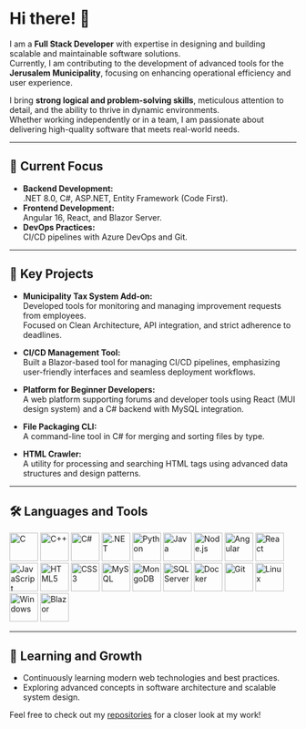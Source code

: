 # Hi there! 👋  

I am a **Full Stack Developer** with expertise in designing and building scalable and maintainable software solutions.  
Currently, I am contributing to the development of advanced tools for the **Jerusalem Municipality**, focusing on enhancing operational efficiency and user experience.

I bring **strong logical and problem-solving skills**, meticulous attention to detail, and the ability to thrive in dynamic environments.  
Whether working independently or in a team, I am passionate about delivering high-quality software that meets real-world needs.  

---

## 📌 Current Focus  

- **Backend Development:**  
  .NET 8.0, C#, ASP.NET, Entity Framework (Code First).  
- **Frontend Development:**  
  Angular 16, React, and Blazor Server.  
- **DevOps Practices:**  
  CI/CD pipelines with Azure DevOps and Git.  

---

## 💼 Key Projects  

- **Municipality Tax System Add-on:**  
  Developed tools for monitoring and managing improvement requests from employees.  
  Focused on Clean Architecture, API integration, and strict adherence to deadlines.  

- **CI/CD Management Tool:**  
  Built a Blazor-based tool for managing CI/CD pipelines, emphasizing user-friendly interfaces and seamless deployment workflows.  

- **Platform for Beginner Developers:**  
  A web platform supporting forums and developer tools using React (MUI design system) and a C# backend with MySQL integration.  

- **File Packaging CLI:**  
  A command-line tool in C# for merging and sorting files by type.  

- **HTML Crawler:**  
  A utility for processing and searching HTML tags using advanced data structures and design patterns.  

---

## 🛠️ Languages and Tools  

<p align="left">
   <img src="https://img.icons8.com/color/48/000000/c-programming.png" alt="C" title="C" width="50" height="50"/>
   <img src="https://img.icons8.com/color/48/000000/c-plus-plus-logo.png" alt="C++" title="C++" width="50" height="50"/>
   <img src="https://img.icons8.com/color/48/000000/c-sharp-logo.png" alt="C#" title="C#" width="50" height="50"/>
   <img src="https://img.icons8.com/color/48/000000/net-framework.png" alt=".NET" title=".NET" width="50" height="50"/>
   <img src="https://img.icons8.com/color/48/000000/python--v1.png" alt="Python" title="Python" width="50" height="50"/>
   <img src="https://img.icons8.com/color/48/000000/java-coffee-cup-logo.png" alt="Java" title="Java" width="50" height="50"/>
   <img src="https://img.icons8.com/color/48/000000/nodejs.png" alt="Node.js" title="Node.js" width="50" height="50"/>
   <img src="https://img.icons8.com/color/48/000000/angularjs.png" alt="Angular" title="Angular" width="50" height="50"/>
   <img src="https://img.icons8.com/color/48/000000/react-native.png" alt="React" title="React" width="50" height="50"/>
   <img src="https://img.icons8.com/color/48/000000/javascript.png" alt="JavaScript" title="JavaScript" width="50" height="50"/>
   <img src="https://img.icons8.com/color/48/000000/html-5.png" alt="HTML5" title="HTML5" width="50" height="50"/>
   <img src="https://img.icons8.com/color/48/000000/css3.png" alt="CSS3" title="CSS3" width="50" height="50"/>
   <img src="https://img.icons8.com/color/48/000000/mysql-logo.png" alt="MySQL" title="MySQL" width="50" height="50"/>
   <img src="https://img.icons8.com/color/48/000000/mongodb.png" alt="MongoDB" title="MongoDB" width="50" height="50"/>
   <img src="https://img.icons8.com/color/48/000000/microsoft-sql-server.png" alt="SQL Server" title="SQL Server" width="50" height="50"/>
   <img src="https://img.icons8.com/color/48/000000/docker.png" alt="Docker" title="Docker" width="50" height="50"/>
   <img src="https://img.icons8.com/color/48/000000/git.png" alt="Git" title="Git" width="50" height="50"/>
   <img src="https://img.icons8.com/color/48/000000/linux.png" alt="Linux" title="Linux" width="50" height="50"/>
   <img src="https://img.icons8.com/color/48/000000/windows-10.png" alt="Windows" title="Windows" width="50" height="50"/>
   <img src="https://upload.wikimedia.org/wikipedia/commons/thumb/d/d0/Blazor.png/120px-Blazor.png" alt="Blazor" title="Blazor" width="50" height="50"/>
</p>

---

## 🌱 Learning and Growth  

- Continuously learning modern web technologies and best practices.  
- Exploring advanced concepts in software architecture and scalable system design.  

Feel free to check out my [repositories](https://github.com/elishevaBetzalel) for a closer look at my work!  
